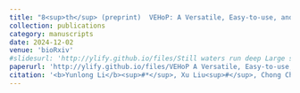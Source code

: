 ```yaml
---
title: "8<sup>th</sup> (preprint)  VEHoP: A Versatile, Easy-to-use, and Homology-based Phylogenomic pipeline accommodating diverse sequences"
collection: publications
category: manuscripts
date: 2024-12-02
venue: 'bioRxiv'
#slidesurl: 'http://ylify.github.io/files/Still waters run deep Large scale genome rearrangements in the evolution of morphologically conservative Polyplacophora.pdf'
paperurl: 'http://ylify.github.io/files/VEHoP A Versatile, Easy-to-use, and Homology-based Phylogenomic pipeline accommodating diverse sequences.pdf'
citation: '<b>Yunlong Li</b><sup>#*</sup>, Xu Liu<sup>#</sup>, Chong Chen, Jian-Wen Qiu, Kevin Kocot, Jin Sun<sup>*</sup>. (2024). <i>bioRxiv</i>. doi: 10.1101/2024.07.24.604968'
---
```

